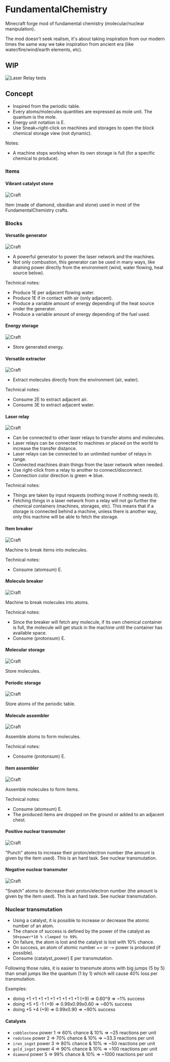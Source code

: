 # FundamentalChemistry
Minecraft forge mod of fundamental chemistry (molecular/nuclear manipulation).

The mod doesn't seek realism, it's about taking inspiration from our modern times the same way we take inspiration from ancient era (like water/fire/wind/earth elements, etc).

## WIP 

![Laser Relay tests](https://i.imgur.com/WicW5if.jpg)

## Concept

* Inspired from the periodic table.
* Every atoms/molecules quantities are expressed as mole unit. The quantum is the mole.
* Energy unit notation is E.
* Use Sneak+right-click on machines and storages to open the block chemical storage view (not dynamic).

Notes:

* A machine stops working when its own storage is full (for a specific chemical to produce).

### Items

#### Vibrant catalyst stone

![Craft](/doc/images/craft_vibrant_catalyst_stone.png?raw=true)

Item (made of diamond, obsidian and stone) used in most of the FundamentalChemistry crafts.

### Blocks

#### Versatile generator

![Craft](/doc/images/craft_versatile_generator.png?raw=true)

* A powerful generator to power the laser network and the machines.
* Not only combustion, this generator can be used in many ways, like draining power directly from the environment (wind, water flowing, heat source below).

Technical notes:

* Produce 1E per adjacent flowing water.
* Produce 1E if in contact with air (only adjacent).
* Produce a variable amount of energy depending of the heat source under the generator.
* Produce a variable amount of energy depending of the fuel used.

#### Energy storage

![Craft](/doc/images/craft_energy_storage.png?raw=true)

* Store generated energy.

#### Versatile extractor

![Craft](/doc/images/craft_versatile_extractor.png?raw=true)

* Extract molecules directly from the environment (air, water).

Technical notes:

* Consume 2E to extract adjacent air.
* Consume 3E to extract adjacent water.

#### Laser relay

![Craft](/doc/images/craft_laser_relay.png?raw=true)

* Can be connected to other laser relays to transfer atoms and molecules.
* Laser relays can be connected to machines or placed on the world to increase the transfer distance.
* Laser relays can be connected to an unlimited number of relays in range.
* Connected machines drain things from the laser network when needed.
* Use right-click from a relay to another to connect/disconnect.
* Connection color direction is green => blue.

Technical notes:

* Things are taken by input requests (nothing move if nothing needs it).
* Fetching things in a laser network from a relay will not go further the chemical containers (machines, storages, etc). This means that if a storage is connected behind a machine, unless there is another way, only this machine will be able to fetch the storage.

#### Item breaker

![Craft](/doc/images/craft_item_breaker.png?raw=true)

Machine to break items into molecules.

Technical notes:

* Consume (atomsum) E.

#### Molecule breaker

![Craft](/doc/images/craft_molecule_breaker.png?raw=true)

Machine to break molecules into atoms.

Technical notes:

* Since the breaker will fetch any molecule, if its own chemical container is full, the molecule will get stuck in the machine until the container has available space.
* Consume (protonsum) E.

#### Molecular storage

![Craft](/doc/images/craft_molecular_storage.png?raw=true)

Store molecules. 

#### Periodic storage

![Craft](/doc/images/craft_periodic_storage.png?raw=true)

Store atoms of the periodic table.

#### Molecule assembler

![Craft](/doc/images/craft_molecule_assembler.png?raw=true)

Assemble atoms to form molecules.

Technical notes:

* Consume (protonsum) E.

#### Item assembler

![Craft](/doc/images/craft_item_assembler.png?raw=true)

Assemble molecules to form items.

Technical notes:

* Consume (atomsum) E.
* The produced items are dropped on the ground or added to an adjacent chest.

#### Positive nuclear transmuter

![Craft](/doc/images/craft_positive_nuclear_transmuter.png?raw=true)

"Punch" atoms to increase their proton/electron number (the amount is given by the item used).
This is an hard task. See nuclear transmutation.

#### Negative nuclear transmuter

![Craft](/doc/images/craft_negative_nuclear_transmuter.png?raw=true)

"Snatch" atoms to decrease their proton/electron number (the amount is given by the item used).
This is an hard task. See nuclear transmutation.

### Nuclear transmutation

* Using a catalyst, it is possible to increase or decrease the atomic number of an atom.
* The chance of success is defined by the power of the catalyst as `50+power*10 % clamped to 99%`.
* On failure, the atom is lost and the catalyst is lost with 10% chance. 
* On success, an atom of atomic number += or -= power is produced (if possible).
* Consume (catalyst_power) E per transmutation.

Following those rules, it is easier to transmute atoms with big jumps (5 by 5) than small jumps like the quantum (1 by 1) which will cause 40% loss per transmutation.

Examples: 
* doing +1 +1 +1 +1 +1 +1 +1 +1 +1 (+9) => 0.60^9 => ~1% success
* doing +5 +5 -1 (+9) => 0.99x0.99x0.60 => ~60% success
* doing +5 +4 (+9) => 0.99x0.90 => ~90% success

#### Catalysts

* `cobblestone` power 1 => 60% chance & 10%  => ~25 reactions per unit
* `redstone` power 2 => 70% chance & 10% => ~33.3 reactions per unit
* `iron_ingot` power 3 => 80% chance & 10% => ~50 reactions per unit
* `gold_ingot` power 4 => 90% chance & 10% => ~100 reactions per unit
* `diamond` power 5 => 99% chance & 10% => ~1000 reactions per unit
